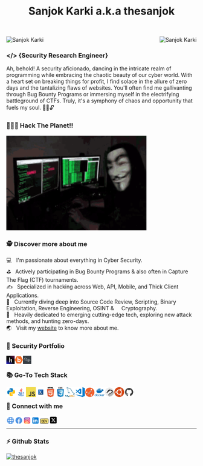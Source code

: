 <h1 align="center"> Sanjok Karki a.k.a thesanjok</h1>
&nbsp;
<p align="center" float="left">
<img align="left" src="https://komarev.com/ghpvc/?username=thesanjok&label=Profile%20views&color=009127" alt="Sanjok Karki"/>
<img align="right" src="https://img.shields.io/github/followers/thesanjok?color=009127&label=Followers" alt="Sanjok Karki" /> 
</p>

&nbsp;
&nbsp;
&nbsp;

### &#x0003C;&#x0002F;&#x0003E; {Security Research Engineer}
Ah, behold! A security aficionado, dancing in the intricate realm of programming while embracing the chaotic beauty of our cyber world. With a heart set on breaking things for profit, I find solace in the allure of zero days and the tantalizing flaws of websites. You'll often find me gallivanting through Bug Bounty Programs or immersing myself in the electrifying battleground of CTFs. Truly, it's a symphony of chaos and opportunity that fuels my soul. 🕵️‍♂️🔓 <br/>

### 👨🏻‍💻 Hack The Planet!!</p>
<a href="https://hackerone.com/thesanjok"><img alt="GIF" src="https://github.com/thesanjok/thesanjok/blob/main/assets/misc/hacktheplanet.gif" width="371" height="250"></a>


### 🕵 Discover more about me
💻   &nbsp; I'm passionate about everything in Cyber Security.<br>
⛳   &nbsp; Actively participating in Bug Bounty Programs & also often in Capture The Flag (CTF) tournaments.<br>
✍   &nbsp; Specialized in hacking across Web, API, Mobile, and Thick Client Applications.<br>
🔭   &nbsp; Currently diving deep into Source Code Review, Scripting, Binary Exploitation, Reverse Engineering, OSINT & &nbsp;&nbsp;&nbsp;&nbsp;Cryptography.<br>
🎯   &nbsp; Heavily dedicated to emerging cutting-edge tech, exploring new attack methods, and hunting zero-days.<br>
🌏   &nbsp; Visit my <a href="https://sanjokkarki.com.np">website</a> to know more about me.<br>

<!--
<p align="center">
<a href="https://hackerone.com/thesanjok"><img align="left" alt="GIF" src="code1.gif" width="371" height="250"></a>
<img src="https://github-readme-stats.vercel.app/api?username=thesanjok&show_icons=true&theme=gotham" alt="thesanjok" width="440" height="180"><br>
<a href="https://tryhackme.com/p/sanjokkarki"><img src="https://raw.githubusercontent.com/thesanjok/thesanjok/main/sanjokkarki.png" alt="TryHackMe-Bagde"></a>
</p><br>-->

### 🔗 Security Portfolio
[<img align="left"  width="22px" src="https://github.com/thesanjok/thesanjok/blob/main/assets/socials/h1.png" />][hackerone]
[<img align="left"  width="22px" src="https://github.com/thesanjok/thesanjok/blob/main/assets/socials/bugcrowd.png" />][bugcrowd]
[<img align="left" width="22px" src="https://github.com/thesanjok/thesanjok/blob/main/assets/socials/tryhackme.png" />][tryhackme]

<br/>

### 📚 Go-To Tech Stack
<div>
<p>
<a href="https://python.org"><img align="left" alt="Python" width="26px" src="https://github.com/thesanjok/thesanjok/blob/main/assets/skills/python.png" /></a>
<a href="https://www.java.com/en/"><img align="left" alt="java" width="26px" src="https://github.com/thesanjok/thesanjok/blob/main/assets/skills/java.png" /></a>
<a href="https://www.javascript.com/"><img align="left" alt="Javascript" width="26px" src="https://github.com/thesanjok/thesanjok/blob/main/assets/skills/javascript.png"></a>
<a href="https://www.gnu.org/software/bash/"><img align="left" alt="Bash" width="26px" src="https://github.com/thesanjok/thesanjok/blob/main/assets/skills/bash.png" /></a>
<a href="https://www.w3schools.com/html/"><img align="left" alt="HTML5" width="26px" src="https://github.com/thesanjok/thesanjok/blob/main/assets/skills/html.png" /></a>
<a href="https://www.w3schools.com/css/"><img align="left" alt="CSS3" width="26px" src="https://github.com/thesanjok/thesanjok/blob/main/assets/skills/css.png" /></a>
<a href="https://www.mysql.com/"><img align="left" alt="MySql" width="26px" src="https://github.com/thesanjok/thesanjok/blob/main/assets/skills/mysql.png" /></a>
<a href="https://code.visualstudio.com/"><img align="left" alt="Visual Studio Code" width="26px" src="https://github.com/thesanjok/thesanjok/blob/main/assets/skills/vscode.png" /></a>
<a href="https://postman.com/"><img align="left" alt="Postman" width="26px" src="https://github.com/thesanjok/thesanjok/blob/main/assets/skills/postman.png" /></a>
<a href="https://docker.com/"><img align="left" alt="docker" width="26px" src="https://github.com/thesanjok/thesanjok/blob/main/assets/skills/docker.png" /></a>
<a href="https://www.kali.org/"><img align="left" alt="kali" width="26px" src="https://github.com/thesanjok/thesanjok/blob/main/assets/skills/kali.png" /></a>
<a href="https://ubuntu.com/"><img align="left" alt="ubuntu" width="26px" src="https://github.com/thesanjok/thesanjok/blob/main/assets/skills/ubuntu.png" /></a>
<a href="https://github.com/thesanjok"><img align="left" alt="GitHub" width="26px" src="https://github.com/thesanjok/thesanjok/blob/main/assets/skills/github.png" /></a>
</p>
</div>
<br/>

### 🔗 Connect with me
[<img align="left"  width="22px" src="https://github.com/thesanjok/thesanjok/blob/main/assets/socials/web.png" />][website]
[<img align="left"  width="22px" src="https://github.com/thesanjok/thesanjok/blob/main/assets/socials/facebook.png" />][facebook]
[<img align="left"  width="22px" src="https://github.com/thesanjok/thesanjok/blob/main/assets/socials/instagram.png" />][instagram]
[<img align="left"  width="22px" src="https://github.com/thesanjok/thesanjok/blob/main/assets/socials/linkedin.png" />][linkedin]
[<img align="left"  width="25px" src="https://github.com/thesanjok/thesanjok/blob/main/assets/socials/dev.svg" />][dev]
[<img align="left" width="22px" src="https://github.com/thesanjok/thesanjok/blob/main/assets/socials/X.png" />][X]

<br/>

----------------------------------------------------------------------------------------

### ⚡ Github Stats
<a href="https://github.com/thesanjok?tab=repositories">
<img src="https://github-readme-stats.vercel.app/api?username=thesanjok&show_icons=true&theme=gotham" alt="thesanjok" width="440" height="180">
</a>

[website]: https://sanjokkarki.com.np
[facebook]: https://www.facebook.com/thesanjok
[X]: https://x.com/thesanjok
[instagram]: https://instagram.com/thesanjok
[linkedin]: https://linkedin.com/in/sanjokkarki
[dev]: https://dev.to/home
[hackerone]: https://hackerone.com/thesanjok
[bugcrowd]: https://bugcrowd.com/thesanjok
[tryhackme]: https://tryhackme.com/p/sanjokkarki
